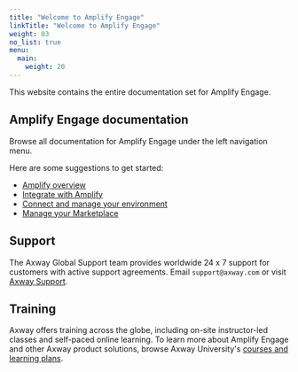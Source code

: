 ```yaml
---
title: "Welcome to Amplify Engage"
linkTitle: "Welcome to Amplify Engage"
weight: 03
no_list: true
menu:
  main:
    weight: 20
---
```

This website contains the entire documentation set for Amplify Engage.

## Amplify Engage documentation

Browse all documentation for Amplify Engage under the left navigation menu.

Here are some suggestions to get started:

* [Amplify overview](/docs/overview/)
* [Integrate with Amplify](/docs/integrate_with_central/)
* [Connect and manage your environment](/docs/connect_manage_environ/)
* [Manage your Marketplace](/docs/manage_marketplace)

## Support

The Axway Global Support team provides worldwide 24 x 7 support for customers with active support agreements.
Email `support@axway.com` or visit [Axway Support](https://support.axway.com/).

## Training

Axway offers training across the globe, including on-site instructor-led classes and self-paced online learning. To learn more about Amplify Engage and other Axway product solutions, browse Axway University's [courses and learning plans](https://university.axway.com/learn).
